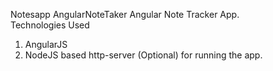 Notesapp
AngularNoteTaker Angular Note Tracker App.  
Technologies Used 
1) AngularJS
2) NodeJS based http-server (Optional) for running the app.
